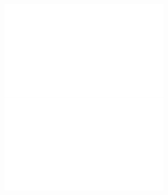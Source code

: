 ![](https://github.com/d0rianb/d0rianb/blob/master/generated/overview.svg)
![](https://github.com/d0rianb/d0rianb/blob/master/generated/languages.svg)
